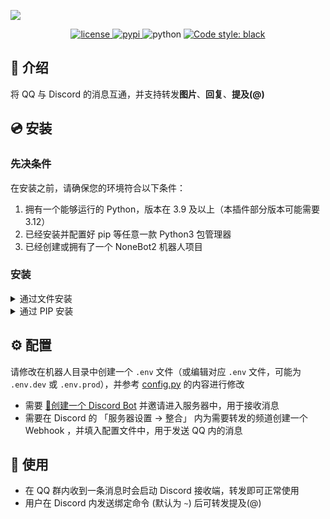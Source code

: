 ![](https://socialify.git.ci/xxtg666/nonebot-plugin-discord-message-bridge/image?description=1&forks=1&issues=1&language=1&logo=https://raw.githubusercontent.com/xxtg666/nonebot-plugin-discord-message-bridge/master/docs/nbp_logo.png&name=1&owner=1&pulls=1&stargazers=1&theme=Light)

<div align="center">

<a href="./LICENSE">
    <img src="https://img.shields.io/github/license/xxtg666/nonebot-plugin-discord-message-bridge.svg?style=for-the-badge" alt="license">
</a>

<a href="https://pypi.python.org/pypi/nonebot-plugin-discord-message-bridge">
    <img src="https://img.shields.io/pypi/v/nonebot-plugin-discord-message-bridge.svg?style=for-the-badge" alt="pypi">
</a>

<img src="https://img.shields.io/badge/python-3.10+-blue.svg?style=for-the-badge" alt="python">

<a href="https://github.com/psf/black">
    <img src="https://img.shields.io/badge/code%20style-black-000000.svg?style=for-the-badge" alt="Code style: black">
</a>

</div>

## 📖 介绍

将 QQ 与 Discord 的消息互通，并支持转发**图片**、**回复**、**提及(@)**

## 💿 安装

### 先决条件

在安装之前，请确保您的环境符合以下条件：

1. 拥有一个能够运行的 Python，版本在 3.9 及以上（本插件部分版本可能需要 3.12）
2. 已经安装并配置好 pip 等任意一款 Python3 包管理器
3. 已经创建或拥有了一个 NoneBot2 机器人项目

### 安装

<details>
<summary>通过文件安装</summary>

1. 在您的 pyproject.toml 中配置一个插件目录
```toml
plugin_dirs = ["src/plugins"]
```
> 您需要确保此目录存在，下文将使用 `插件目录` 代指此目录。
2. [下载本仓库](https://github.com/xxtg666/nonebot-plugin-discord-message-bridge/archive/refs/heads/main.zip)
3. 将 `nonebot-plugin-discord-message-bridge-main` 文件夹中的 `nonebot_plugin_discord_message_bridge` 文件夹解压到插件目录
4. 安装依赖
```bash
pip install -r discord-py httpx nonebot2 'nonebot2[fastapi]' nonebot-adapter-onebot
```

</details>

<details>
<summary>通过 PIP 安装</summary>
    
1. 使用 pip 安装插件
```bash
pip install nonebot-plugin-discord-message-bridge
```
2. 修改 `pyproject.toml` 在 `plugins` 中添加 `nonebot_plugin_discord_message_bridge`

</details>

## ⚙️ 配置

请修改在机器人目录中创建一个 `.env` 文件（或编辑对应 `.env` 文件，可能为 `.env.dev` 或 `.env.prod`），并参考 [config.py](https://github.com/xxtg666/nonebot-plugin-discord-message-bridge/blob/main/config.py) 的内容进行修改

- 需要 [🔗创建一个 Discord Bot](https://discord.com/developers/applications) 并邀请进入服务器中，用于接收消息
- 需要在 Discord 的 「服务器设置 → 整合」 内为需要转发的频道创建一个 Webhook ，并填入配置文件中，用于发送 QQ 内的消息


## 🎉 使用

- 在 QQ 群内收到一条消息时会启动 Discord 接收端，转发即可正常使用
- 用户在 Discord 内发送绑定命令 (默认为 `~`) 后可转发提及(@)
